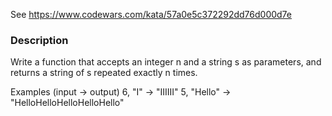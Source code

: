 See https://www.codewars.com/kata/57a0e5c372292dd76d000d7e

### Description

Write a function that accepts an integer n and a string s as parameters, and returns a string of s repeated exactly n times.

Examples (input -> output)
6, "I"     -> "IIIIII"
5, "Hello" -> "HelloHelloHelloHelloHello"
